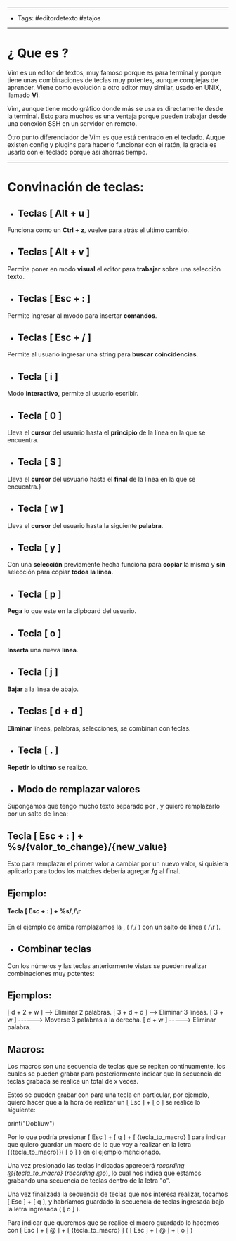 -----------
- Tags: #editordetexto #atajos 
----------

# ¿ Que es ?

 Vim es un editor de textos, muy famoso porque es para terminal y porque tiene unas combinaciones de teclas muy potentes, aunque complejas de aprender. Viene como evolución a otro editor muy similar, usado en UNIX, llamado **Vi**.

Vim, aunque tiene modo gráfico donde más se usa es directamente desde la terminal. Esto para muchos es una ventaja porque pueden trabajar desde una conexión SSH en un servidor en remoto.

 Otro punto diferenciador de Vim es que está centrado en el teclado. Auque existen config y plugins para hacerlo funcionar con el ratón, la gracia es usarlo con el teclado porque así ahorras tiempo.

----

# Convinación de teclas:


- ## Teclas [ Alt + u ]
Funciona como un **Ctrl + z**, vuelve para atrás el ultimo cambio.

- ## Teclas [ Alt + v ] 
Permite poner en modo **visual** el editor para **trabajar** sobre una selección **texto**.

- ## Teclas [ Esc + : ]
Permite ingresar al mvodo para insertar **comandos**. 

- ## Teclas [ Esc + / ] 
Permite al usuario ingresar una string para **buscar coincidencias**. 

- ## Tecla [ i ]
Modo **interactivo**, permite al usuario escribir.

- ## Tecla [ 0 ] 
Lleva el **cursor** del usuario hasta el **principio** de la línea en la que se encuentra. 

- ## Tecla [ $ ] 
Lleva el **cursor** del usvuario hasta el **final** de la línea en la que se encuentra.}

- ## Tecla [ w ]
Lleva el **cursor** del usuario hasta la siguiente **palabra**. 

- ## Tecla [ y ]
Con una **selección** previamente hecha funciona para **copiar** la misma y **sin** selección para copiar **todoa la línea**.

- ## Tecla [ p ]
**Pega** lo que este en la clipboard del usuario.

- ## Tecla [ o ]
**Inserta** una nueva **línea**.

- ## Tecla [ j ]
**Bajar** a la línea de abajo.

- ## Teclas [ d + d ]
**Eliminar** líneas, palabras, selecciones, se combinan con teclas.

- ## Tecla [ . ]
**Repetir** lo **ultimo** se realizo.

- ## Modo de remplazar valores 
Supongamos que tengo mucho texto separado por , y quiero remplazarlo por un salto de línea: 
## Tecla [ Esc + : ] +  %s/{valor_to_change}/{new_value} 
Esto para remplazar el primer valor a cambiar por un nuevo valor, si quisiera aplicarlo para todos los matches debería agregar **/g** al final.

## Ejemplo: 
#### Tecla [ Esc + : ] + %s/,/\r 
En el ejemplo de arriba remplazamos la , ( /,/ )  con un salto de línea ( /\r ). 

- ## Combinar teclas 
Con los números y las teclas anteriormente vistas se pueden realizar combinaciones muy potentes: 

## Ejemplos: 

[ d +  2  + w ] --> Eliminar 2 palabras.
[ 3 + d + d ] --> Eliminar 3 líneas.
[ 3 + w ] ------> Moverse 3 palabras a la derecha.
[ d + w ]  -----> Eliminar palabra.

## Macros: 

Los macros son una secuencia de teclas que se repiten continuamente, los cuales se pueden grabar para posteriormente indicar que la secuencia de teclas grabada se realice un total de x veces. 

Estos se pueden grabar con para una tecla en particular, por ejemplo, quiero hacer que a la hora de realizar un [ Esc ] + [ o ] se realice lo siguiente: 

print("Dobliuw")

Por lo que podría presionar [ Esc ] + [ q ] + [ {tecla_to_macro} ] para indicar que quiero guardar un macro de lo que voy a realizar en la letra {{tecla_to_macro}}( [ o ] ) en el ejemplo mencionado. 

Una vez presionado las teclas indicadas aparecerá *recording @{tecla_to_macro}* (*recording @o*), lo cual nos indica que estamos grabando una secuencia de teclas dentro de la letra "o". 

Una vez finalizada la secuencia de teclas que nos interesa realizar, tocamos [ Esc ] + [ q ], y habríamos guardado la secuencia de teclas ingresada bajo la letra ingresada ( [ o ] ). 

Para indicar que queremos que se realice el macro guardado lo hacemos con [ Esc ] + [ @ ] + [ {tecla_to_macro} ] ( [ Esc ] + [ @ ] + [ o ] )
